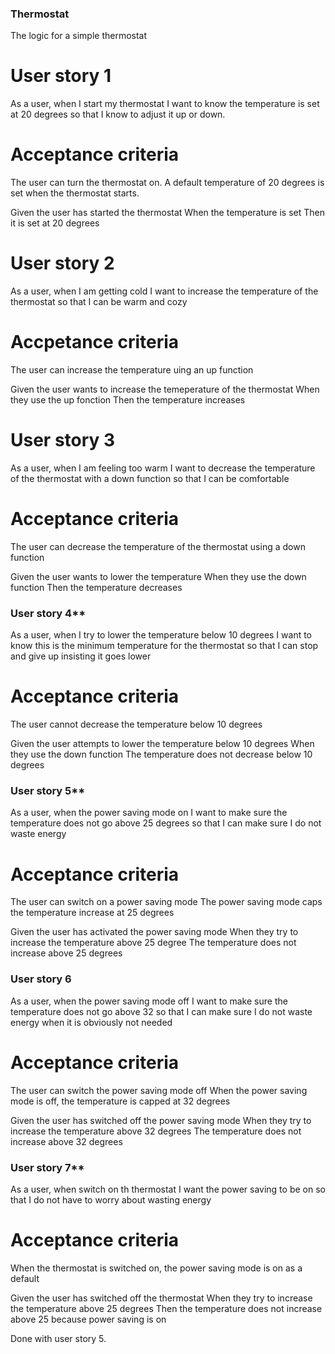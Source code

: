 ### Thermostat

The logic for a simple thermostat

# User story 1

As a user, when I start my thermostat
I want to know the temperature is set at 20 degrees
so that I know to adjust it up or down.

# Acceptance criteria

The user can turn the thermostat on.
A default temperature of 20 degrees is set when the thermostat starts.

Given the user has started the thermostat
When the temperature is set
Then it is set at 20 degrees


# User story 2

As a user, when I am getting cold
I want to increase the temperature of the thermostat
so that I can be warm and cozy

# Accpetance criteria

The user can increase the temperature uing an up function

Given the user wants to increase the temeperature of the thermostat
When they use the up fonction
Then the temperature increases


# User story 3

As a user, when I am feeling too warm
I want to decrease the temperature of the thermostat with a down function
so that I can be comfortable

# Acceptance criteria

The user can decrease the temperature of the thermostat using a down function

Given the user wants to lower the temperature
When they use the down function
Then the temperature decreases


### User story 4**

As a user, when I try to lower the temperature below 10 degrees
I want to know this is the minimum temperature for the thermostat
so that I can stop and give up insisting it goes lower

# Acceptance criteria

The user cannot decrease the temperature below 10 degrees

Given the user attempts to lower the temperature below 10 degrees
When they use the down function
The temperature does not decrease below 10 degrees


### User story 5**

As a user, when the power saving mode on
I want to make sure the temperature does not go above 25 degrees
so that I can make sure I do not waste energy

# Acceptance criteria

The user can switch on a power saving mode
The  power saving mode caps the temperature increase at 25 degrees

Given the user has activated the power saving mode
When they try to increase the temperature above 25 degree
The temperature does not increase above 25 degrees


### User story 6

As a user, when the power saving mode off
I want to make sure the temperature does not go above 32
so that I can make sure I do not waste energy when it is obviously not needed

# Acceptance criteria

The user can switch the power saving mode off
When the power saving mode is off, the temperature is capped at 32 degrees

Given the user has switched off the power saving mode
When they try to increase the temperature above 32 degrees
The temperature does not increase above 32 degrees


### User story 7**

As a user, when switch on th thermostat
I want the power saving to be on
so that I do not have to worry about wasting energy

# Acceptance criteria

When the thermostat is switched on, the power saving mode is on as a default

Given the user has switched off the thermostat
When they try to increase the temperature above 25 degrees
Then the temperature does not increase above 25 because power saving is on

Done with user story 5.